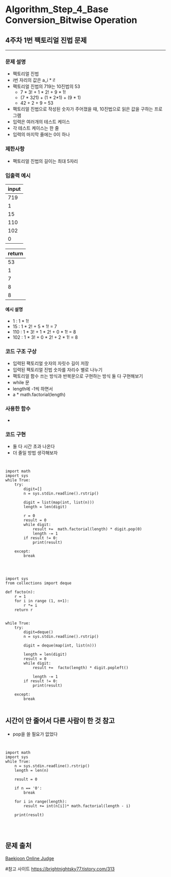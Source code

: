 # Algorithm_Step_4_Base Conversion_Bitwise Operation

## 4주차 1번 팩토리얼 진법 문제 
***
  

### 문제 설명 
- 팩토리얼 진법 
- i번 자리의 값은 a_i * i! 
- 팩토리얼 진법의 719는 10진법의 53
    - 7 * 3! + 1 * 2! + 9 * 1! 
    - (7 * 3*2*1) + (1 * 2*1) + (9 * 1)
    - 42 + 2 + 9 = 53
- 팩토리얼 진법으로 작성된 숫자가 주어졌을 때, 10진법으로 읽은 값을 구하는 프로그램 
- 입력은 여러개의 테스트 케이스 
- 각 테스트 케이스는 한 줄 
- 입력의 마지막 줄에는 0이 하나    
   
### 제한사항
- 팩토리얼 진법의 길이는 최대 5자리 

### 입출력 예시 
 | input     | 
 | :---------| 
 | 719       | 
 | 1         |
 | 15        | 
 | 110       |
 | 102       |
 | 0         |
 

 | return    | 
 | :---------| 
 | 53        |
 | 1         |
 | 7         |
 | 8         |
 | 8         |

#### 예시 설명  
- 1 : 1 * 1! 
- 15 : 1 * 2! + 5 * 1! = 7
- 110 : 1 * 3! + 1 * 2! + 0 * 1! = 8
- 102 : 1 * 3! + 0 * 2! + 2 * 1! = 8
    
### 코드 구조 구상
- 입력된 팩토리얼 숫자의 자릿수 길이 저장
- 입력된 팩토리얼 진법 숫자를 자리수 별로 나누기
- 팩토리얼 함수 쓰는 방식과 반복문으로 구현하는 방식 둘 다 구현해보기 
- while 문 
- length에 -1씩 하면서 
- a * math.factorial(length)


### 사용한 함수 
- 

### 코드 구현
- 둘 다 시간 초과 나온다
- 더 줄일 방법 생각해보자 

<pre>
<code>

import math 
import sys
while True:
    try:
        digit=[]
        n = sys.stdin.readline().rstrip()
      
        digit = list(map(int, list(n)))
        length = len(digit)
       
        r = 0
        result = 0
        while digit:
            result +=  math.factorial(length) * digit.pop(0)             
            length -= 1
        if result != 0:
            print(result)
        
    except:
        break

</code>
</pre>

<pre>
<code>
import sys
from collections import deque 

def facto(n):
    r = 1
    for i in range (1, n+1):
        r *= i
    return r


while True:
    try:
        digit=deque()
        n = sys.stdin.readline().rstrip()
      
        digit = deque(map(int, list(n)))
       
        length = len(digit) 
        result = 0
        while digit:
            result +=  facto(length) * digit.popleft() 
             
            length -= 1
        if result != 0:
            print(result)
        
    except:
        break
</code>
</pre>       


## 시간이 안 줄어서 다른 사람이 한 것 참고 
- pop을 쓸 필요가 없었다 
<pre>
<code>

import math 
import sys
while True:
    n = sys.stdin.readline().rstrip()  
    length = len(n)
      
    result = 0
        
    if n == '0':
        break
            
    for i in range(length):
        result += int(n[i])* math.factorial(length - i)
            
    print(result)    
   

</code>
</pre>

## 문제 출처 
[Baekjoon Online Judge](https://www.acmicpc.net/problem/5692)


#참고 사이트 
https://brightnightsky77.tistory.com/313